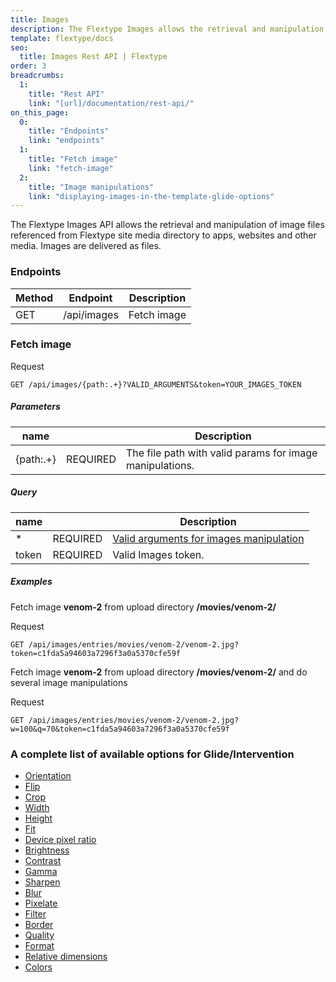 ```yaml
---
title: Images
description: The Flextype Images allows the retrieval and manipulation of image files referenced from media.
template: flextype/docs
seo:
  title: Images Rest API | Flextype
order: 3
breadcrumbs:
  1:
    title: "Rest API"
    link: "[url]/documentation/rest-api/"
on_this_page:
  0:
    title: "Endpoints"
    link: "endpoints"
  1:
    title: "Fetch image"
    link: "fetch-image"
  2:
    title: "Image manipulations"
    link: "displaying-images-in-the-template-glide-options"
---
```


The Flextype Images API allows the retrieval and manipulation of image files referenced from Flextype site media directory to apps, websites and other media. Images are delivered as files.

### <a name="endpoints"></a> Endpoints

<table>
    <thead>
        <tr>
            <th>Method</th>
            <th>Endpoint</th>
            <th>Description</th>
        </tr>
    </thead>
    <tbody>
        <tr>
            <td>GET</td>
            <td>/api/images</td>
            <td>Fetch image</td>
        </tr>
    </tbody>
</table>

### <a name="fetch-image"></a> Fetch image

<div class="file-header">Request</div>

```
GET /api/images/{path:.+}?VALID_ARGUMENTS&token=YOUR_IMAGES_TOKEN
```

##### Parameters

<table>
<thead>
<tr>
<th>name</th>
<th></th>
<th>Description</th>
</tr>
</thead>
<tbody>
<tr>
<td>{path:.+}</td>
<td>REQUIRED</td>
<td>The file path with valid params for image manipulations.</td>
</tr>
</tbody>
</table>

##### Query

<table>
<thead>
<tr>
<th>name</th>
<th></th>
<th>Description</th>
</tr>
</thead>
<tbody>
<tr>
<td>*</td>
<td>REQUIRED</td>
<td><a href="#displaying-images-in-the-template-glide-options">Valid arguments for images manipulation</a></td>
</tr>
<tr>
<td>token</td>
<td>REQUIRED</td>
<td>Valid Images token.</td>
</tr>
</tbody>
</table>

##### Examples

Fetch image **venom-2** from upload directory **/movies/venom-2/**

<div class="file-header">Request</div>

```
GET /api/images/entries/movies/venom-2/venom-2.jpg?token=c1fda5a94603a7296f3a0a5370cfe59f
```

Fetch image **venom-2** from upload directory **/movies/venom-2/** and do several image manipulations

<div class="file-header">Request</div>

```
GET /api/images/entries/movies/venom-2/venom-2.jpg?w=100&q=70&token=c1fda5a94603a7296f3a0a5370cfe59f
```

### <a name="displaying-images-in-the-template-glide-options"></a> A complete list of available options for Glide/Intervention
* [Orientation]([url]/flextype/documentation/rest-api/images/glide/orientation)
* [Flip]([url]/flextype/documentation/rest-api/images/glide/flip)
* [Crop]([url]/flextype/documentation/rest-api/images/glide/crop)
* [Width]([url]/flextype/documentation/rest-api/images/glide/width)
* [Height]([url]/flextype/documentation/rest-api/images/glide/height)
* [Fit]([url]/flextype/documentation/rest-api/images/glide/fit)
* [Device pixel ratio]([url]/flextype/documentation/rest-api/images/glide/device-pixel-ratio)
* [Brightness]([url]/flextype/documentation/rest-api/images/glide/brightness)
* [Contrast]([url]/flextype/documentation/rest-api/images/glide/contrast)
* [Gamma]([url]/flextype/documentation/rest-api/images/glide/gamma)
* [Sharpen]([url]/flextype/documentation/rest-api/images/glide/sharpen)
* [Blur]([url]/flextype/documentation/rest-api/images/glide/blur)
* [Pixelate]([url]/flextype/documentation/rest-api/images/glide/pixelate)
* [Filter]([url]/flextype/documentation/rest-api/images/glide/filter)
* [Border]([url]/flextype/documentation/rest-api/images/glide/border)
* [Quality]([url]/flextype/documentation/rest-api/images/glide/quality)
* [Format]([url]/flextype/documentation/rest-api/images/glide/format)
* [Relative dimensions]([url]/flextype/documentation/rest-api/images/glide/relative-dimensions)
* [Colors]([url]/flextype/documentation/rest-api/images/glide/colors)
